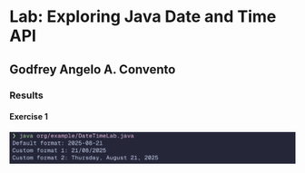 # Lab: Exploring Java Date and Time API

## Godfrey Angelo A. Convento

### Results

#### Exercise 1

![alt text](image.png)
